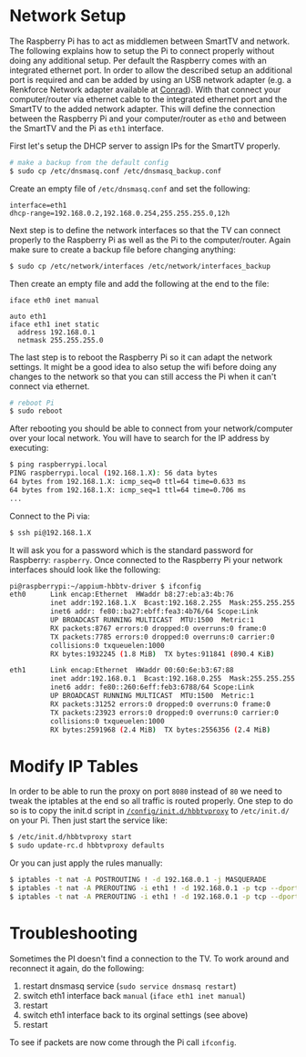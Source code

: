 Network Setup
=============

The Raspberry Pi has to act as middlemen between SmartTV and network. The following explains how to setup the Pi to connect properly without doing any additional setup. Per default the Raspberry comes with an integrated ethernet port. In order to allow the described setup an additional port is required and can be added by using an USB network adapter (e.g. a Renkforce Network adapter available at [Conrad](http://www.conrad.com/ce/en/product/1079700/Network-adapter-100-Mbits-Renkforce-USB-20-LAN-10100-Mbps)). With that connect your computer/router via ethernet cable to the integrated ethernet port and the SmartTV to the added network adapter. This will define the connection between the Raspberry Pi and your computer/router as `eth0` and between the SmartTV and the Pi as `eth1` interface.

First let's setup the DHCP server to assign IPs for the SmartTV properly.

```sh
# make a backup from the default config
$ sudo cp /etc/dnsmasq.conf /etc/dnsmasq_backup.conf
```

Create an empty file of `/etc/dnsmasq.conf` and set the following:

```
interface=eth1
dhcp-range=192.168.0.2,192.168.0.254,255.255.255.0,12h
```

Next step is to define the network interfaces so that the TV can connect properly to the Raspberry Pi as well as the Pi to the computer/router. Again make sure to create a backup file before changing anything:

```sh
$ sudo cp /etc/network/interfaces /etc/network/interfaces_backup
```

Then create an empty file and add the following at the end to the file:

```
iface eth0 inet manual

auto eth1
iface eth1 inet static
  address 192.168.0.1
  netmask 255.255.255.0
```

The last step is to reboot the Raspberry Pi so it can adapt the network settings. It might be a good idea to also setup the wifi before doing any changes to the network so that you can still access the Pi when it can't connect via ethernet.

```sh
# reboot Pi
$ sudo reboot
```

After rebooting you should be able to connect from your network/computer over your local network. You will have to search for the IP address by executing:

```sh
$ ping raspberrypi.local
PING raspberrypi.local (192.168.1.X): 56 data bytes
64 bytes from 192.168.1.X: icmp_seq=0 ttl=64 time=0.633 ms
64 bytes from 192.168.1.X: icmp_seq=1 ttl=64 time=0.706 ms
...
```

Connect to the Pi via:

```sh
$ ssh pi@192.168.1.X
```

It will ask you for a password which is the standard password for Raspberry: `raspberry`. Once connected to the Raspberry Pi your network interfaces should look like the following:

```sh
pi@raspberrypi:~/appium-hbbtv-driver $ ifconfig
eth0      Link encap:Ethernet  HWaddr b8:27:eb:a3:4b:76
          inet addr:192.168.1.X  Bcast:192.168.2.255  Mask:255.255.255.0
          inet6 addr: fe80::ba27:ebff:fea3:4b76/64 Scope:Link
          UP BROADCAST RUNNING MULTICAST  MTU:1500  Metric:1
          RX packets:8767 errors:0 dropped:0 overruns:0 frame:0
          TX packets:7785 errors:0 dropped:0 overruns:0 carrier:0
          collisions:0 txqueuelen:1000
          RX bytes:1932245 (1.8 MiB)  TX bytes:911841 (890.4 KiB)

eth1      Link encap:Ethernet  HWaddr 00:60:6e:b3:67:88
          inet addr:192.168.0.1  Bcast:192.168.0.255  Mask:255.255.255.0
          inet6 addr: fe80::260:6eff:feb3:6788/64 Scope:Link
          UP BROADCAST RUNNING MULTICAST  MTU:1500  Metric:1
          RX packets:31252 errors:0 dropped:0 overruns:0 frame:0
          TX packets:23923 errors:0 dropped:0 overruns:0 carrier:0
          collisions:0 txqueuelen:1000
          RX bytes:2591968 (2.4 MiB)  TX bytes:2556356 (2.4 MiB)
```

# Modify IP Tables

In order to be able to run the proxy on port `8080` instead of `80` we need to tweak the iptables at the end so all traffic is routed properly. One step to do so is to copy the init.d script in [`/config/init.d/hbbtvproxy`](/config/init.d/hbbtvproxy) to `/etc/init.d/` on your Pi. Then just start the service like:

```sh
$ /etc/init.d/hbbtvproxy start
$ sudo update-rc.d hbbtvproxy defaults
```

Or you can just apply the rules manually:

```sh
$ iptables -t nat -A POSTROUTING ! -d 192.168.0.1 -j MASQUERADE
$ iptables -t nat -A PREROUTING -i eth1 ! -d 192.168.0.1 -p tcp --dport 80 -j REDIRECT --to-port 8080
$ iptables -t nat -A PREROUTING -i eth1 ! -d 192.168.0.1 -p tcp --dport 443 -j REDIRECT --to-port 8080
```

# Troubleshooting

Sometimes the PI doesn't find a connection to the TV. To work around and reconnect it again, do the following:

1. restart dnsmasq service (`sudo service dnsmasq restart`)
2. switch eth1 interface back `manual` (`iface eth1 inet manual`)
3. restart
4. switch eth1 interface back to its orginal settings (see above)
5. restart

To see if packets are now come through the Pi call `ifconfig`.
